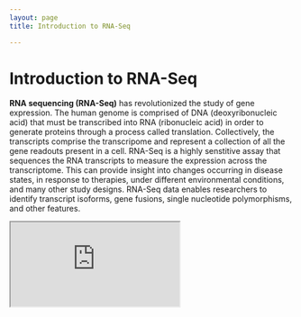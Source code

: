 ```yaml
---
layout: page
title: Introduction to RNA-Seq

---
```



Introduction to RNA-Seq
============================================

**RNA sequencing (RNA-Seq)** has revolutionized the study of gene expression. The human genome is comprised of DNA (deoxyribonucleic acid) that must be transcribed into RNA (ribonucleic acid) in order to generate proteins through a process called translation. Collectively, the transcripts comprise the transcripome and represent a collection of all the gene readouts present in a cell. RNA-Seq is a highly senstitive assay that sequences the RNA transcripts to measure the expression across the transcriptome. This can provide insight into changes occurring in disease states, in response to therapies, under different environmental conditions, and many other study designs. RNA-Seq data enables researchers to identify transcript isoforms, gene fusions, single nucleotide polymorphisms, and other features.

<iframe src="https://www.youtube.com/embed/M7K801nQZcg?si=VmEKytZqvj6SuyCq"></iframe>